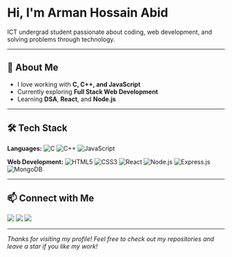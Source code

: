 # Hi, I'm Arman Hossain Abid

 ICT undergrad student passionate about coding, web development, and solving problems through technology.

---

## 🚀 About Me
-  I love working with **C, C++, and JavaScript**
-  Currently exploring **Full Stack Web Development**
-  Learning **DSA**, **React**, and **Node.js**


---

## 🛠️ Tech Stack

**Languages:**
![C](https://img.shields.io/badge/-C-A8B9CC?logo=c&logoColor=000)
![C++](https://img.shields.io/badge/-C++-00599C?logo=cplusplus&logoColor=fff)
![JavaScript](https://img.shields.io/badge/-JavaScript-F7DF1E?logo=javascript&logoColor=000)

**Web Development:**
![HTML5](https://img.shields.io/badge/-HTML5-E34F26?logo=html5&logoColor=fff)
![CSS3](https://img.shields.io/badge/-CSS3-1572B6?logo=css3&logoColor=fff)
![React](https://img.shields.io/badge/-React-61DAFB?logo=react&logoColor=000)
![Node.js](https://img.shields.io/badge/-Node.js-339933?logo=node.js&logoColor=fff)
![Express.js](https://img.shields.io/badge/-Express.js-000000?logo=express&logoColor=fff)
![MongoDB](https://img.shields.io/badge/-MongoDB-47A248?logo=mongodb&logoColor=fff)

---


## 📫 Connect with Me
<p align="left">
  <a href="contactwabid@gmail.com"><img src="https://img.shields.io/badge/Email-D14836?style=for-the-badge&logo=gmail&logoColor=white"></a>
  <a href="https://linkedin.com/in/arman-hossain-abid"><img src="https://img.shields.io/badge/LinkedIn-0077B5?style=for-the-badge&logo=linkedin&logoColor=white"></a>
  <a href="https://github.com/abidh4"><img src="https://img.shields.io/badge/GitHub-181717?style=for-the-badge&logo=github&logoColor=white"></a>
</p>

---

*Thanks for visiting my profile! Feel free to check out my repositories and leave a star if you like my work!*
